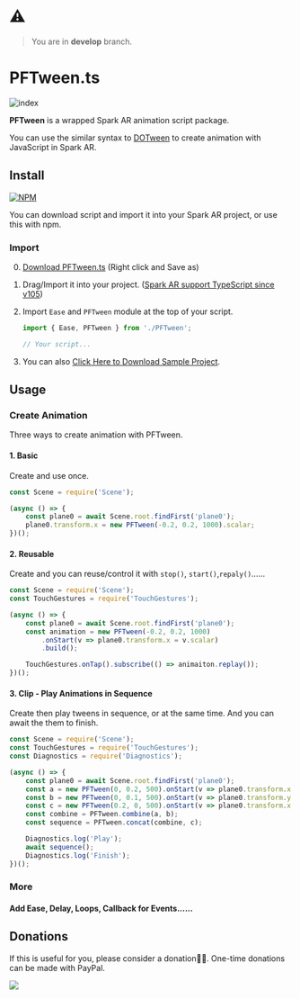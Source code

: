# ⚠️
> You are in **develop** branch.



# PFTween.ts

![index](https://github.com/pofulu/sparkar-pftween/blob/master/README.assets/index.gif?raw=true)

**PFTween** is a wrapped Spark AR animation script package.

You can use the similar syntax to [DOTween](http://dotween.demigiant.com) to create animation with JavaScript in Spark AR.


## Install

[![NPM](https://nodei.co/npm/sparkar-pftween.png?compact=true)](https://nodei.co/npm/sparkar-pftween.png?compact=true)

You can download script and import it into your Spark AR project, or use this with npm.

### Import

0. [Download PFTween.ts](https://github.com/pofulu/sparkar-pftween/raw/develop/PFTweenDemo/scripts/PFTween.ts) (Right click and Save as)

1. Drag/Import it into your project. ([Spark AR support TypeScript since v105](https://sparkar.facebook.com/ar-studio/learn/scripting/typescript-support))
2. Import `Ease` and `PFTween` module at the top of your script.
    ```javascript
    import { Ease, PFTween } from './PFTween';
    
    // Your script...
    ```


3. You can also [Click Here to Download Sample Project](https://github.com/pofulu/sparkar-pftween/releases/latest/download/PFTweenDemo.arprojpkg).



## Usage

### Create Animation

Three ways to create animation with PFTween.

#### 1. Basic

Create and use once.

```javascript
const Scene = require('Scene'); 

(async () => {
    const plane0 = await Scene.root.findFirst('plane0');
    plane0.transform.x = new PFTween(-0.2, 0.2, 1000).scalar;
})();
```

#### 2. Reusable

Create and you can reuse/control it with `stop()`, `start()`,`repaly()`......

```js
const Scene = require('Scene');
const TouchGestures = require('TouchGestures');

(async () => {
    const plane0 = await Scene.root.findFirst('plane0');
    const animation = new PFTween(-0.2, 0.2, 1000)
        .onStart(v => plane0.transform.x = v.scalar)
        .build();

    TouchGestures.onTap().subscribe(() => animaiton.replay());
})();
```

#### 3. Clip - Play Animations in Sequence

Create then play tweens in sequence, or at the same time. And you can await the them to finish.

```js 
const Scene = require('Scene');
const TouchGestures = require('TouchGestures');
const Diagnostics = require('Diagnostics');

(async () => {
    const plane0 = await Scene.root.findFirst('plane0');
    const a = new PFTween(0, 0.2, 500).onStart(v => plane0.transform.x = v.scalar).clip;
    const b = new PFTween(0, 0.1, 500).onStart(v => plane0.transform.y = v.scalar).clip;
    const c = new PFTween(0.2, 0, 500).onStart(v => plane0.transform.x = v.scalar).clip;
    const combine = PFTween.combine(a, b);
    const sequence = PFTween.concat(combine, c);

    Diagnostics.log('Play');
	await sequence();
    Diagnostics.log('Finish');
})();
```



### More

#### Add Ease, Delay, Loops, Callback for Events......





## Donations
If this is useful for you, please consider a donation🙏🏼. One-time donations can be made with PayPal.

[![](https://www.paypalobjects.com/en_US/i/btn/btn_donateCC_LG.gif)](https://www.paypal.com/cgi-bin/webscr?cmd=_s-xclick&hosted_button_id=HW99ESSALJZ36)
